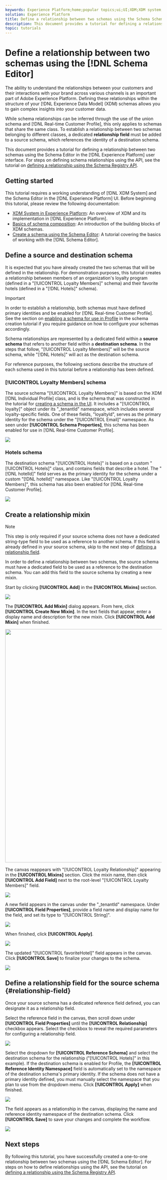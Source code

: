 ```yaml
---
keywords: Experience Platform;home;popular topics;ui;UI;XDM;XDM system;;experience data model;Experience data model;Experience Data Model;data model;Data Model;schema editor;Schema Editor;schema;Schema;schemas;Schemas;create;relationship;Relationship;reference;Reference;
solution: Experience Platform
title: Define a relationship between two schemas using the Schema Schema Editor
description: This document provides a tutorial for defining a relationship between two schemas using the Schema Editor in the Experience Platform user interface.
topic: tutorials
---
```


# Define a relationship between two schemas using the [!DNL Schema Editor]

The ability to understand the relationships between your customers and their interactions with your brand across various channels is an important part of Adobe Experience Platform. Defining these relationships within the structure of your [!DNL Experience Data Model] (XDM) schemas allows you to gain complex insights into your customer data.

While schema relationships can be inferred through the use of the union schema and [!DNL Real-time Customer Profile], this only applies to schemas that share the same class. To establish a relationship between two schemas belonging to different classes, a dedicated **relationship field** must be added to a source schema, which references the identity of a destination schema.

This document provides a tutorial for defining a relationship between two schemas using the Schema Editor in the [!DNL Experience Platform] user interface. For steps on defining schema relationships using the API, see the tutorial on [defining a relationship using the Schema Registry API](relationship-api.md).

## Getting started

This tutorial requires a working understanding of [!DNL XDM System] and the Schema Editor in the [!DNL Experience Platform] UI. Before beginning this tutorial, please review the following documentation:

* [XDM System in Experience Platform](../home.md): An overview of XDM and its implementation in [!DNL Experience Platform].
* [Basics of schema composition](../schema/composition.md): An introduction of the building blocks of XDM schemas.
* [Create a schema using the Schema Editor](create-schema-ui.md): A tutorial covering the basics of working with the [!DNL Schema Editor].

## Define a source and destination schema

It is expected that you have already created the two schemas that will be defined in the relationship. For demonstration purposes, this tutorial creates a relationship between members of an organization's loyalty program (defined in a "[!UICONTROL Loyalty Members]" schema) and their favorite hotels (defined in a "[!DNL Hotels]" schema).

>[!IMPORTANT]
>
>In order to establish a relationship, both schemas must have defined primary identities and be enabled for [!DNL Real-time Customer Profile]. See the section on [enabling a schema for use in Profile](./create-schema-ui.md#profile) in the schema creation tutorial if you require guidance on how to configure your schemas accordingly.

Schema relationships are represented by a dedicated field within a **source schema** that refers to another field within a **destination schema**. In the steps that follow, "[!UICONTROL Loyalty Members]" will be the source schema, while "[!DNL Hotels]" will act as the destination schema.

For reference purposes, the following sections describe the structure of each schema used in this tutorial before a relationship has been defined.

### [!UICONTROL Loyalty Members] schema

The source schema "[!UICONTROL Loyalty Members]" is based on the XDM [!DNL Individual Profile] class, and is the schema that was constructed in the tutorial for [creating a schema in the UI](create-schema-ui.md). It includes a "[!UICONTROL loyalty]" object under its "\_tenantId" namespace, which includes several loyalty-specific fields. One of these fields, "loyaltyId", serves as the primary identity for the schema under the "[!UICONTROL Email]" namespace. As seen under **[!UICONTROL Schema Properties]**, this schema has been enabled for use in [!DNL Real-time Customer Profile].

![](../images/tutorials/relationship/loyalty-members.png)

### Hotels schema

The destination schema "[!UICONTROL Hotels]" is based on a custom "[!UICONTROL Hotels]" class, and contains fields that describe a hotel. The "[!DNL hotelId]" field serves as the primary identity for the schema under a custom "[!DNL hotelId]" namespace. Like "[!UICONTROL Loyalty Members]", this schema has also been enabled for [!DNL Real-time Customer Profile].

![](../images/tutorials/relationship/hotels.png)

## Create a relationship mixin

>[!NOTE]
>
>This step is only required if your source schema does not have a dedicated string-type field to be used as a reference to another schema. If this field is already defined in your source schema, skip to the next step of [defining a relationship field](#relationship-field).

In order to define a relationship between two schemas, the source schema must have a dedicated field to be used as a reference to the destination schema. You can add this field to the source schema by creating a new mixin.

Start by clicking **[!UICONTROL Add]** in the **[!UICONTROL Mixins]** section.

![](../images/tutorials/relationship/loyalty-add-mixin.png)

The **[!UICONTROL Add Mixin]** dialog appears. From here, click **[!UICONTROL Create New Mixin]**. In the text fields that appear, enter a display name and description for the new mixin. Click **[!UICONTROL Add Mixin]** when finished.

<img src="../images/tutorials/relationship/loyalty-create-new-mixin.png" width=750><br>

The canvas reappears with "[!UICONTROL Loyalty Relationship]" appearing in the **[!UICONTROL Mixins]** section. Click the mixin name, then click **[!UICONTROL Add Field]** next to the root-level "[!UICONTROL Loyalty Members]" field.

![](../images/tutorials/relationship/loyalty-add-field.png)

A new field appears in the canvas under the "\_tenantId" namespace. Under **[!UICONTROL Field Properties]**, provide a field name and display name for the field, and set its type to "[!UICONTROL String]".

![](../images/tutorials/relationship/relationship-field-details.png)

When finished, click **[!UICONTROL Apply]**.

![](../images/tutorials/relationship/relationship-field-apply.png)

The updated "[!UICONTROL favoriteHotel]" field appears in the canvas. Click **[!UICONTROL Save]** to finalize your changes to the schema.

![](../images/tutorials/relationship/relationship-field-save.png)

## Define a relationship field for the source schema {#relationship-field}

Once your source schema has a dedicated reference field defined, you can designate it as a relationship field.

Select the reference field in the canvas, then scroll down under **[!UICONTROL Field Properties]** until the **[!UICONTROL Relationship]** checkbox appears. Select the checkbox to reveal the required parameters for configuring a relationship field.

![](../images/tutorials/relationship/relationship-checkbox.png)

Select the dropdown for **[!UICONTROL Reference Schema]** and select the destination schema for the relationship ("[!UICONTROL Hotels]" in this example). If the destination schema is enabled for Profile, the **[!UICONTROL Reference Identity Namespace]** field is automatically set to the namespace of the destination schema's primary identity. If the schema does not have a primary identity defined, you must manually select the namespace that you plan to use from the dropdown menu. Click **[!UICONTROL Apply]** when finished.

![](../images/tutorials/relationship/reference-schema-id-namespace.png)

The field appears as a relationship in the canvas, displaying the name and reference identity namespace of the destination schema. Click **[!UICONTROL Save]** to save your changes and complete the workflow.

![](../images/tutorials/relationship/relationship-save.png)

## Next steps

By following this tutorial, you have successfully created a one-to-one relationship between two schemas using the [!DNL Schema Editor]. For steps on how to define relationships using the API, see the tutorial on [defining a relationship using the Schema Registry API](relationship-api.md).